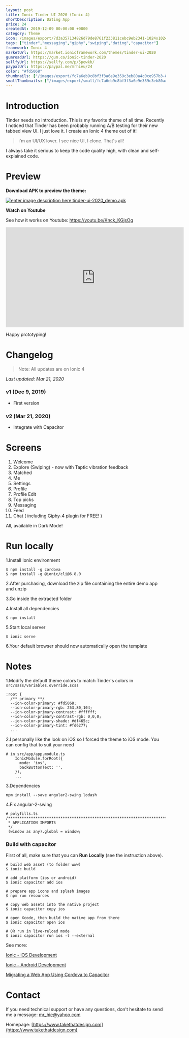 ```yaml
---
layout: post
title: Ionic Tinder UI 2020 (Ionic 4)
shortDescription: Dating App 
price: 24
createdAt: 2019-12-09 00:00:00 +0800
category: Theme
icon: /images/export/7d3a357134826d79de8761f233811cebc9eb2341-1024x1024.jpg
tags: ["tinder","messaging","giphy","swiping","dating","capacitor"]
framework: Ionic 4
marketUrl: https://market.ionicframework.com/themes/tinder-ui-2020
gumroadUrl: https://gum.co/ionic-tinder-2020
sellfyUrl: https://sellfy.com/p/5powkh/
paypalUrl: https://paypal.me/mrhieu/24
color: "#fd5068"
thumbnails: ["/images/export/fc7a6eb9c8bf3f3a6e9e359c3eb80a4c0ce957b3-828x1792.jpg","/images/export/4467788267f1391cafb0f5f753ee96297bd9a076-828x1792.jpg","/images/export/0ac4e46fdb2b4913714f7732e086f47b2211e7d2-828x1792.jpg","/images/export/ce52764618a13123b17df0a29527a846ddae9bf2-828x1792.jpg","/images/export/9b1ddee18e24c77c1e0e2785c1d6e56440d0821f-828x1792.jpg","/images/export/a579cfbac805443af58ef968e5ce678c4cae5a7d-828x1792.jpg","/images/export/932a4a3dd9663cc6089def67fc4fcd45e6f39378-828x1792.jpg","/images/export/af60f7e20ca058aae049d95fda1dd9d12455384f-828x1792.jpg","/images/export/e201ea44c9d683cffad345f773dbda72b9a38276-828x1792.jpg","/images/export/6f32dea4054bc27b5e1588ae271f7edc4a984143-828x1792.jpg"]
smallThumbnails: ["/images/export/small/fc7a6eb9c8bf3f3a6e9e359c3eb80a4c0ce957b3-828x1792.jpg","/images/export/small/4467788267f1391cafb0f5f753ee96297bd9a076-828x1792.jpg","/images/export/small/0ac4e46fdb2b4913714f7732e086f47b2211e7d2-828x1792.jpg"]
---
```


# Introduction

Tinder needs no introduction. This is my favorite theme of all time. Recently I noticed that Tinder has been probably running A/B testing for their new tabbed view UI. I just love it. I create an Ionic 4 theme out of it!

> I'm an UI/UX lover. I see nice UI, I clone. That's all!

I always take it serious to keep the code quality high, with clean and self-explained code.

# Preview



**Download APK to preview the theme:** 

[![enter image description here](https://lh3.googleusercontent.com/MIkXV-iIhrxPG5tZn8QTglczrISwLwebr8QmCKcJFN6NL0eNLf5GqWltrefAZwzAwh2r4RPk=w96-h96-e365)
tinder-ui-2020_demo.apk](http://bit.ly/2RDyGtR)


**Watch on Youtube**

See how it works on Youtube: https://youtu.be/Knck_KGjsOg

<iframe width="560" height="315" src="https://www.youtube.com/embed/Knck_KGjsOg" frameborder="0" allow="accelerometer; autoplay; encrypted-media; gyroscope; picture-in-picture" allowfullscreen></iframe>


Happy prototyping!


# Changelog

> Note: All updates are on Ionic 4

*Last updated: Mar 21, 2020*

### v1 (Dec 9, 2019)
* First version

### v2 (Mar 21, 2020)
* Integrate with Capacitor


# Screens

1. Welcome
2. Explore (Swiping) - now with Taptic vibration feedback
3. Matched
4. Me
5. Settings
6. Profile
7. Profile Edit
8. Top picks
9. Messaging
10. Feed 
11. Chat ( including [Giphy-4 plugin](https://market.ionicframework.com/plugins/giphy-4) for FREE! )

All, available in Dark Mode!

# Run locally
1.Install Ionic environment

```
$ npm install -g cordova
$ npm install -g @ionic/cli@6.8.0
```

2.After purchasing, download the zip file containing the entire demo app and unzip

3.Go inside the extracted folder

4.Install all dependencies

```
$ npm install
```

5.Start local server
```
$ ionic serve
```

6.Your default browser should now automatically open the template


# Notes

1.Modify the default theme colors to match Tinder's colors in `src/sass/variables.override.scss`

```
:root {
  /** primary **/
  --ion-color-primary: #fd5068;
  --ion-color-primary-rgb: 253,80,104;
  --ion-color-primary-contrast: #ffffff;
  --ion-color-primary-contrast-rgb: 0,0,0;
  --ion-color-primary-shade: #df465c;
  --ion-color-primary-tint: #fd6277;
  ...
```

2.I personally like the look on iOS so I forced the theme to iOS mode. You can config that to suit your need

```
# in src/app/app.module.ts
    IonicModule.forRoot({
      mode: 'ios',
      backButtonText: '',
    }),
    ...
```

3.Dependencies

```
npm install --save angular2-swing lodash
```

4.Fix angular-2-swing

```
# polyfills.ts
/***************************************************************************************************
 * APPLICATION IMPORTS
 */
 (window as any).global = window;
```



### Build with capacitor

First of all, make sure that you can **Run Locally** (see the instruction above).

```
# build web asset (to folder www)
$ ionic build

# add platform (ios or android)
$ ionic capacitor add ios

# prepare app icons and splash images
$ npm run resources

# copy web assets into the native project
$ ionic capacitor copy ios

# open Xcode, then build the native app from there
$ ionic capacitor open ios

# OR run in live-reload mode
$ ionic capacitor run ios -l --external
```

See more: 

[Ionic - iOS Development](https://ionicframework.com/docs/building/ios)

[Ionic - Android Development](https://ionicframework.com/docs/building/android)

[Migrating a Web App Using Cordova to Capacitor](https://capacitor.ionicframework.com/docs/cordova/migrating-from-cordova-to-capacitor/)

# Contact
If you need technical support or have any questions, don't hesitate to send me a message: [mr_hie@yahoo.com](mailto:mr_hie@yahoo.com)

Homepage: [https://www.takethatdesign.com](https://www.takethatdesign.com)
